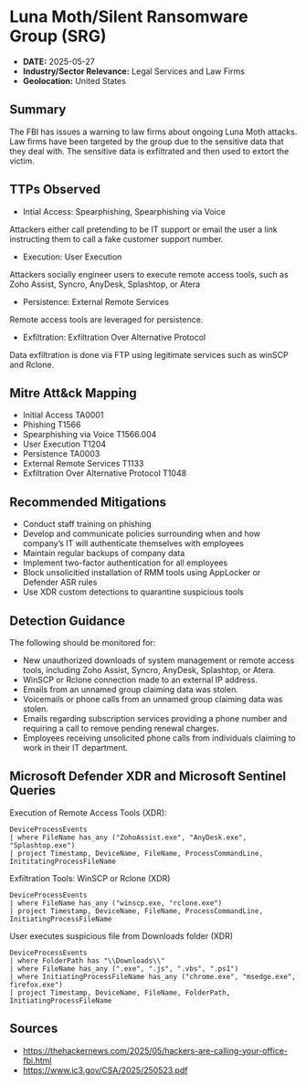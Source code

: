 # Luna Moth/Silent Ransomware Group (SRG) 
- **DATE:** 2025-05-27
- **Industry/Sector Relevance:** Legal Services and Law Firms
- **Geolocation:** United States

## Summary

The FBI has issues a warning to law firms about ongoing Luna Moth attacks. Law firms have been targeted by the group due to the sensitive data that they deal with. The sensitive data is exfiltrated and then used to extort the victim.

## TTPs Observed

- Intial Access: Spearphishing, Spearphishing via Voice

Attackers either call pretending to be IT support or email the user a link instructing them to call a fake customer support number.

- Execution: User Execution

Attackers socially engineer users to execute remote access tools, such as Zoho Assist, Syncro, AnyDesk, Splashtop, or Atera

- Persistence: External Remote Services

Remote access tools are leveraged for persistence.

- Exfiltration: Exfiltration Over Alternative Protocol
  
Data exfiltration is done via FTP using legitimate services such as winSCP and Rclone. 

## Mitre Att&ck Mapping

- Initial Access                             TA0001
- Phishing                                   T1566
- Spearphishing via Voice                    T1566.004
- User Execution                             T1204
- Persistence                                TA0003
- External Remote Services                   T1133
- Exfiltration Over Alternative Protocol     T1048

## Recommended Mitigations

- Conduct staff training on phishing
- Develop and communicate policies surrounding when and how company’s IT will authenticate themselves with employees
- Maintain regular backups of company data
- Implement two-factor authentication for all employees
- Block unsolicitied installation of RMM tools using AppLocker or Defender ASR rules
- Use XDR custom detections to quarantine suspicious tools

## Detection Guidance

The following should be monitored for:

- New unauthorized downloads of system management or remote access tools, including Zoho Assist, Syncro, AnyDesk, Splashtop, or Atera.
- WinSCP or Rclone connection made to an external IP address.
- Emails from an unnamed group claiming data was stolen.
- Voicemails or phone calls from an unnamed group claiming data was stolen.
- Emails regarding subscription services providing a phone number and requiring a call to remove pending renewal charges.
- Employees receiving unsolicited phone calls from individuals claiming to work in their IT department.

## Microsoft Defender XDR and Microsoft Sentinel Queries

Execution of Remote Access Tools (XDR):

    DeviceProcessEvents
    | where FileName has_any ("ZohoAssist.exe", "AnyDesk.exe", "Splashtop.exe")
    | project Timestamp, DeviceName, FileName, ProcessCommandLine, InititatingProcessFileName

Exfiltration Tools: WinSCP or Rclone (XDR)

    DeviceProcessEvents
    | where FileName has_any ("winscp.exe, "rclone.exe")
    | project Timestamp, DeviceName, FileName, ProcessCommandLine, InitiatingProcessFileName

User executes suspicious file from Downloads folder (XDR)

    DeviceProcessEvents
    | where FolderPath has "\\Downloads\\"
    | where FileName has_any (".exe", ".js", ".vbs", ".ps1")
    | where InitiatingProcessFileName has_any ("chrome.exe", "msedge.exe", firefox.exe")
    | project Timestamp, DeviceName, FileName, FolderPath, InitiatingProcessFileName

## Sources

- https://thehackernews.com/2025/05/hackers-are-calling-your-office-fbi.html
- https://www.ic3.gov/CSA/2025/250523.pdf










  
